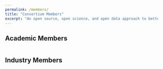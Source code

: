 ```yaml
---
permalink: /members/
title: "Consortium Members"
excerpt: "An open source, open science, and open data approach to better biomolecular forcefields"
---
```


## Academic Members

<figure style="width: 800px" class="align-left">
  <img src="{{ site.url }}{{ site.baseurl }}/assets/images/Academic_People.jpg" alt="">
</figure> 

## Industry Members

<figure style="width: 800px" class="align-left">
  <img src="{{ site.url }}{{ site.baseurl }}/assets/images/Industry_People.jpg" alt="">
</figure> 
